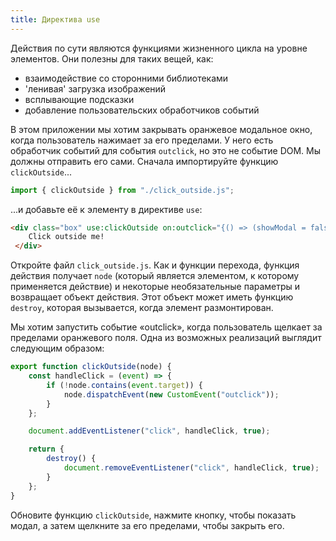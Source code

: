 ```yaml
---
title: Директива use
---
```


Действия по сути являются функциями жизненного цикла на уровне элементов. Они полезны для таких вещей, как:

- взаимодействие со сторонними библиотеками
- 'ленивая' загрузка изображений
- всплывающие подсказки
- добавление пользовательских обработчиков событий

В этом приложении мы хотим закрывать оранжевое модальное окно, когда пользователь нажимает за его пределами. У него есть обработчик событий для события `outclick`, но это не событие DOM. Мы должны отправить его сами. Сначала импортируйте функцию `clickOutside`...

```js
import { clickOutside } from "./click_outside.js";
```

...и добавьте её к элементу в директиве `use`:

```html
<div class="box" use:clickOutside on:outclick="{() => (showModal = false)}">
 	Click outside me!
 </div>
```

Откройте файл `click_outside.js`. Как и функции перехода, функция действия получает `node` (который является элементом, к которому применяется действие) и некоторые необязательные параметры и возвращает объект действия. Этот объект может иметь функцию `destroy`, которая вызывается, когда элемент размонтирован.

Мы хотим запустить событие «outclick», когда пользователь щелкает за пределами оранжевого поля. Одна из возможных реализаций выглядит следующим образом:

```js
export function clickOutside(node) {
	const handleClick = (event) => {
		if (!node.contains(event.target)) {
			node.dispatchEvent(new CustomEvent("outclick"));
		}
	};

	document.addEventListener("click", handleClick, true);

	return {
		destroy() {
			document.removeEventListener("click", handleClick, true);
		}
	};
}
```

Обновите функцию `clickOutside`, нажмите кнопку, чтобы показать модал, а затем щелкните за его пределами, чтобы закрыть его.
